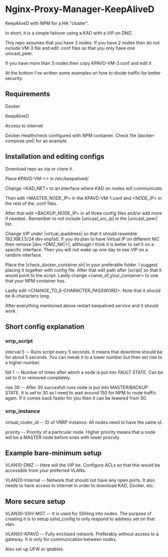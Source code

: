# Nginx-Proxy-Manager-KeepAliveD
KeepAliveD with NPM for a HA "cluster".

In short, it is a simple failover using a KAD with a VIP on DMZ. 

This repo assumes that you have 3 nodes. If you have 2 nodes then do not include VM-3 file and edit .conf files so that you only have one unicast_peer. 

If you have more than 3 nodes then copy KPAVD-VM-3.conf and edit it 

At the bottom I've written some examples on how to divide traffic for better security.

## Requirements
Docker

KeepAliveD

Access to internet

Docker Healthcheck configured with NPM container. Check file |docker-compose.yml| for an example.


## Installation and editing configs

Download repo as zip or clone it. 

Place KPAVD-VM-<> in /etc/keepalived/

Change <KAD_NET> to an interface where KAD on nodes will communicate.

Then edit <MASTER_NODE_IP> in the KPAVD-VM-1.conf and <NODE_IP> in the rest of the .conf files. 

After that edit <BACKUP_NODE_IP> in all three config files and/or add more if needed.. Remember to not include |unicast_src_ip| in the |unicast_peer| list.

Change VIP under |virtual_ipaddress| so that it should resemble 192.168.1.5/24 dev enp1s0. If you do plan to have Virtual IP on different NIC then remove |dev <DMZ_NIC>|, allthough I think it is better to set it on a specific interface. Then you will not wake up one day to see VIP on a random interface.

Place the |check_docker_container.sh| in your preferable folder. I suggest placing it together with config file. After that edit path after |script| so that it would point to the script. Lastly change <name_of_your_container> to one that your NPM container has. 

Lastly edit <CHANGE_TO_8-CHARACTER_PASSWORD>. Note that it should be 8-characters long.

After everything mentioned above restart keepalived service and it should work.

## Short config explanation

### vrrp_script

interval 5 -- Runs script every 5 seconds. It means that downtime should be for about 5 seconds. You can tweak it to a lower number but then set rise to a higher number.

fall 1 -- Number of times after which a node is put into FAULT STATE. Can be set to 0 or removed completely.

rise 30 -- After 30 succesfull runs node is put into MASTER/BACKUP STATE. It is set to 30 as I need to wait around 150 for NPM to route traffic again. If it comes back faster for you then it can be lowered from 30.

### vrrp_instance

virtual_router_id -- ID of VRRP instance. All nodes need to have the same id.

priority -- Priority of a particular node. Higher priority means that a node will be a MASTER node before ones with lower prioruty

## Example bare-minimum setup
VLAN10-DMZ -- Here will the VIP be. Configure ACLs so that this would be accessible from your preferred VLANs.

VLAN20-Internal -- Network that should not have any open ports. It also needs to have access to internet in order to download KAD, Docker, etc.

## More secure setup
VLAN30-SSH-MGT -- It is used for SSHing into nodes. The purpose of creating it is to setup sshd_config to only respond to address set on that vlan.

VLAN50-KPAVD -- Fully enclosed network. Preferably without access to a gateway. It is only for communication between nodes.

Also set up UFW or iptables.
